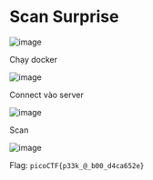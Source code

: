 # Scan Surprise

![image](https://github.com/wdchocopie/CTF-learning/assets/81132394/01a69c24-13ad-4ac3-8bad-c93ee6848bcd)

Chạy docker

![image](https://github.com/wdchocopie/CTF-learning/assets/81132394/fcaa4746-a827-4b4a-be45-659193a2e213)

Connect vào server

![image](https://github.com/wdchocopie/CTF-learning/assets/81132394/b69bc695-3534-4250-ad78-a3d8772ab479)

Scan

![image](https://github.com/wdchocopie/CTF-learning/assets/81132394/40d6a415-f73a-473d-afa2-c9f4d211ad7c)

Flag: `picoCTF{p33k_@_b00_d4ca652e}`
